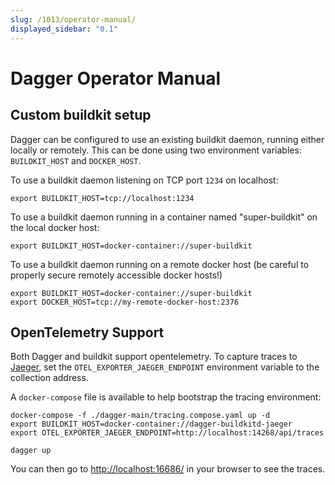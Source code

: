 ```yaml
---
slug: /1013/operator-manual/
displayed_sidebar: "0.1"
---
```


# Dagger Operator Manual

## Custom buildkit setup

Dagger can be configured to use an existing buildkit daemon, running either locally or remotely. This can be done using two environment variables: `BUILDKIT_HOST` and `DOCKER_HOST`.

To use a buildkit daemon listening on TCP port `1234` on localhost:

```shell
export BUILDKIT_HOST=tcp://localhost:1234
```

To use a buildkit daemon running in a container named "super-buildkit" on the local docker host:

```shell
export BUILDKIT_HOST=docker-container://super-buildkit
```

To use a buildkit daemon running on a remote docker host (be careful to properly secure remotely accessible docker hosts!)

```shell
export BUILDKIT_HOST=docker-container://super-buildkit
export DOCKER_HOST=tcp://my-remote-docker-host:2376
```

## OpenTelemetry Support

Both Dagger and buildkit support opentelemetry. To capture traces to
[Jaeger](https://github.com/jaegertracing/jaeger), set the `OTEL_EXPORTER_JAEGER_ENDPOINT` environment variable to the collection address.

A `docker-compose` file is available to help bootstrap the tracing environment:

```shell
docker-compose -f ./dagger-main/tracing.compose.yaml up -d
export BUILDKIT_HOST=docker-container://dagger-buildkitd-jaeger
export OTEL_EXPORTER_JAEGER_ENDPOINT=http://localhost:14268/api/traces

dagger up
```

You can then go to [http://localhost:16686/](http://localhost:16686/) in your browser to see the traces.

